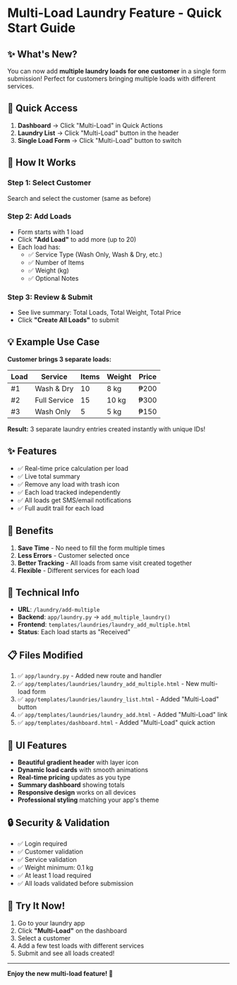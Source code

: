 # Multi-Load Laundry Feature - Quick Start Guide

## ✨ What's New?

You can now add **multiple laundry loads for one customer** in a single form submission! Perfect for customers bringing multiple loads with different services.

## 🚀 Quick Access

1. **Dashboard** → Click "Multi-Load" in Quick Actions
2. **Laundry List** → Click "Multi-Load" button in the header
3. **Single Load Form** → Click "Multi-Load" button to switch

## 📝 How It Works

### Step 1: Select Customer
Search and select the customer (same as before)

### Step 2: Add Loads
- Form starts with 1 load
- Click **"Add Load"** to add more (up to 20)
- Each load has:
  - ✅ Service Type (Wash Only, Wash & Dry, etc.)
  - ✅ Number of Items
  - ✅ Weight (kg)
  - ✅ Optional Notes

### Step 3: Review & Submit
- See live summary: Total Loads, Total Weight, Total Price
- Click **"Create All Loads"** to submit

## 💡 Example Use Case

**Customer brings 3 separate loads:**

| Load | Service | Items | Weight | Price |
|------|---------|-------|--------|-------|
| #1 | Wash & Dry | 10 | 8 kg | ₱200 |
| #2 | Full Service | 15 | 10 kg | ₱300 |
| #3 | Wash Only | 5 | 5 kg | ₱150 |

**Result:** 3 separate laundry entries created instantly with unique IDs!

## ✨ Features

- ✅ Real-time price calculation per load
- ✅ Live total summary
- ✅ Remove any load with trash icon
- ✅ Each load tracked independently
- ✅ All loads get SMS/email notifications
- ✅ Full audit trail for each load

## 🎯 Benefits

1. **Save Time** - No need to fill the form multiple times
2. **Less Errors** - Customer selected once
3. **Better Tracking** - All loads from same visit created together
4. **Flexible** - Different services for each load

## 🔧 Technical Info

- **URL**: `/laundry/add-multiple`
- **Backend**: `app/laundry.py` → `add_multiple_laundry()`
- **Frontend**: `templates/laundries/laundry_add_multiple.html`
- **Status**: Each load starts as "Received"

## 📋 Files Modified

1. ✅ `app/laundry.py` - Added new route and handler
2. ✅ `app/templates/laundries/laundry_add_multiple.html` - New multi-load form
3. ✅ `app/templates/laundries/laundry_list.html` - Added "Multi-Load" button
4. ✅ `app/templates/laundries/laundry_add.html` - Added "Multi-Load" link
5. ✅ `app/templates/dashboard.html` - Added "Multi-Load" quick action

## 🎨 UI Features

- **Beautiful gradient header** with layer icon
- **Dynamic load cards** with smooth animations
- **Real-time pricing** updates as you type
- **Summary dashboard** showing totals
- **Responsive design** works on all devices
- **Professional styling** matching your app's theme

## 🔒 Security & Validation

- ✅ Login required
- ✅ Customer validation
- ✅ Service validation
- ✅ Weight minimum: 0.1 kg
- ✅ At least 1 load required
- ✅ All loads validated before submission

## 📱 Try It Now!

1. Go to your laundry app
2. Click **"Multi-Load"** on the dashboard
3. Select a customer
4. Add a few test loads with different services
5. Submit and see all loads created!

---

**Enjoy the new multi-load feature! 🎉**
